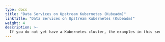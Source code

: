 ```yaml
---
type: docs
title: "Data Services on Upstream Kubernetes (Kubeadm)"
linkTitle: "Data Services on Upstream Kubernetes (Kubeadm)"
weight: 4
description: >-
  If you do not yet have a Kubernetes cluster, the examples in this section walk through creating an single-node Kubernetes cluster to simulate a full scale Kubernetes cluster and deploy Azure Arc Data Services on top of it.
---
```


